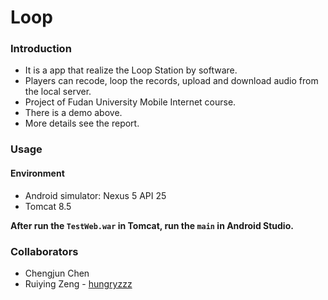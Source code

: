 # Loop

### Introduction
* It is a app that realize the Loop Station by software. 
* Players can recode, loop the records, upload and download audio from the local server. 
* Project of Fudan University Mobile Internet course.
* There is a demo above.
* More details see the report.

### Usage
#### Environment
* Android simulator: Nexus 5 API 25
* Tomcat 8.5

**After run the `TestWeb.war` in Tomcat, run the `main` in Android Studio.**

### Collaborators
* Chengjun Chen
* Ruiying Zeng - [hungryzzz](https://github.com/hungryzzz)
